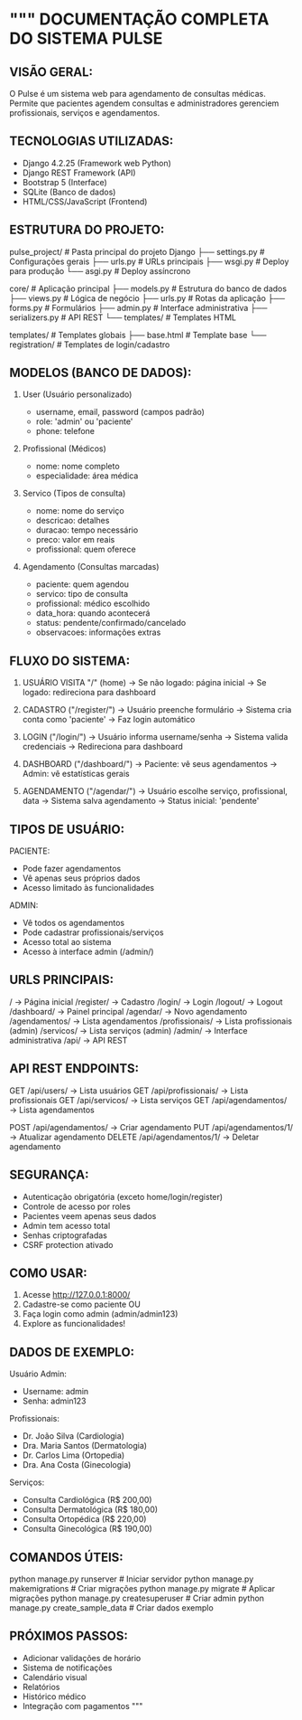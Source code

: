 """
DOCUMENTAÇÃO COMPLETA DO SISTEMA PULSE
======================================

VISÃO GERAL:
-----------
O Pulse é um sistema web para agendamento de consultas médicas.
Permite que pacientes agendem consultas e administradores gerenciem
profissionais, serviços e agendamentos.

TECNOLOGIAS UTILIZADAS:
----------------------
- Django 4.2.25 (Framework web Python)
- Django REST Framework (API)
- Bootstrap 5 (Interface)
- SQLite (Banco de dados)
- HTML/CSS/JavaScript (Frontend)

ESTRUTURA DO PROJETO:
--------------------
pulse_project/           # Pasta principal do projeto Django
├── settings.py         # Configurações gerais
├── urls.py            # URLs principais
├── wsgi.py            # Deploy para produção
└── asgi.py            # Deploy assíncrono

core/                   # Aplicação principal
├── models.py          # Estrutura do banco de dados
├── views.py           # Lógica de negócio
├── urls.py            # Rotas da aplicação
├── forms.py           # Formulários
├── admin.py           # Interface administrativa
├── serializers.py     # API REST
└── templates/         # Templates HTML

templates/              # Templates globais
├── base.html          # Template base
└── registration/      # Templates de login/cadastro

MODELOS (BANCO DE DADOS):
------------------------
1. User (Usuário personalizado)
   - username, email, password (campos padrão)
   - role: 'admin' ou 'paciente'
   - phone: telefone

2. Profissional (Médicos)
   - nome: nome completo
   - especialidade: área médica

3. Servico (Tipos de consulta)
   - nome: nome do serviço
   - descricao: detalhes
   - duracao: tempo necessário
   - preco: valor em reais
   - profissional: quem oferece

4. Agendamento (Consultas marcadas)
   - paciente: quem agendou
   - servico: tipo de consulta
   - profissional: médico escolhido
   - data_hora: quando acontecerá
   - status: pendente/confirmado/cancelado
   - observacoes: informações extras

FLUXO DO SISTEMA:
----------------
1. USUÁRIO VISITA "/" (home)
   → Se não logado: página inicial
   → Se logado: redireciona para dashboard

2. CADASTRO ("/register/")
   → Usuário preenche formulário
   → Sistema cria conta como 'paciente'
   → Faz login automático

3. LOGIN ("/login/")
   → Usuário informa username/senha
   → Sistema valida credenciais
   → Redireciona para dashboard

4. DASHBOARD ("/dashboard/")
   → Paciente: vê seus agendamentos
   → Admin: vê estatísticas gerais

5. AGENDAMENTO ("/agendar/")
   → Usuário escolhe serviço, profissional, data
   → Sistema salva agendamento
   → Status inicial: 'pendente'

TIPOS DE USUÁRIO:
----------------
PACIENTE:
- Pode fazer agendamentos
- Vê apenas seus próprios dados
- Acesso limitado às funcionalidades

ADMIN:
- Vê todos os agendamentos
- Pode cadastrar profissionais/serviços
- Acesso total ao sistema
- Acesso à interface admin (/admin/)

URLS PRINCIPAIS:
---------------
/                    → Página inicial
/register/           → Cadastro
/login/              → Login
/logout/             → Logout
/dashboard/          → Painel principal
/agendar/            → Novo agendamento
/agendamentos/       → Lista agendamentos
/profissionais/      → Lista profissionais (admin)
/servicos/           → Lista serviços (admin)
/admin/              → Interface administrativa
/api/                → API REST

API REST ENDPOINTS:
------------------
GET /api/users/           → Lista usuários
GET /api/profissionais/   → Lista profissionais
GET /api/servicos/        → Lista serviços
GET /api/agendamentos/    → Lista agendamentos

POST /api/agendamentos/   → Criar agendamento
PUT /api/agendamentos/1/  → Atualizar agendamento
DELETE /api/agendamentos/1/ → Deletar agendamento

SEGURANÇA:
----------
- Autenticação obrigatória (exceto home/login/register)
- Controle de acesso por roles
- Pacientes veem apenas seus dados
- Admin tem acesso total
- Senhas criptografadas
- CSRF protection ativado

COMO USAR:
----------
1. Acesse http://127.0.0.1:8000/
2. Cadastre-se como paciente OU
3. Faça login como admin (admin/admin123)
4. Explore as funcionalidades!

DADOS DE EXEMPLO:
----------------
Usuário Admin:
- Username: admin
- Senha: admin123

Profissionais:
- Dr. João Silva (Cardiologia)
- Dra. Maria Santos (Dermatologia)
- Dr. Carlos Lima (Ortopedia)
- Dra. Ana Costa (Ginecologia)

Serviços:
- Consulta Cardiológica (R$ 200,00)
- Consulta Dermatológica (R$ 180,00)
- Consulta Ortopédica (R$ 220,00)
- Consulta Ginecológica (R$ 190,00)

COMANDOS ÚTEIS:
--------------
python manage.py runserver          # Iniciar servidor
python manage.py makemigrations     # Criar migrações
python manage.py migrate            # Aplicar migrações
python manage.py createsuperuser    # Criar admin
python manage.py create_sample_data  # Criar dados exemplo

PRÓXIMOS PASSOS:
---------------
- Adicionar validações de horário
- Sistema de notificações
- Calendário visual
- Relatórios
- Histórico médico
- Integração com pagamentos
"""